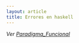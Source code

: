 ```yaml
---
layout: article
title: Errores en haskell
---
```


*Ver [Paradigma\_Funcional](paradigma-funcional.html)*
